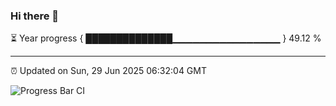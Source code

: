 ### Hi there 👋

⏳ Year progress { ██████████████▁▁▁▁▁▁▁▁▁▁▁▁▁▁▁▁ } 49.12 %

---

⏰ Updated on Sun, 29 Jun 2025 06:32:04 GMT

![Progress Bar CI](https://github.com/liununu/liununu/workflows/Progress%20Bar%20CI/badge.svg)
